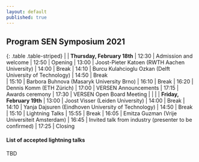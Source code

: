 ```yaml
---
layout: default
published: true
---
```


## Program SEN Symposium 2021

{: .table .table-striped}
|        | <b>Thursday, February 18th</b>
|  12:30 | Admission and welcome
|  12:50 | Opening
|  13:00 | Joost-Pieter Katoen (RWTH Aachen University) <!-- - *Process Mining: How to pick your automation battles?* <br> session chair: Jorge Perez --> 
|  14:00 | Break
|  14:10 | Burcu Kulahcioglu Ozkan (Delft University of Technology) 
|  14:50 | Break   
|  15:10 | Barbora Buhnova (Masaryk University Brno)
|  16:10 | Break
|  16:20 | Dennis Komm (ETH Zürich)
|  17:00 | VERSEN Announcements
|  17:15 | Awards ceremony
|  17:30 | VERSEN Open Board Meeting
|        |
|        | <b>Friday, February 19th</b>
|  13:00 | Joost Visser (Leiden University) 
|  14:00 | Break
|  14:10 | Yanja Dajsuren (Eindhoven University of Technology)
|  14:50 | Break   
|  15:10 | Lightning Talks
|  15:55 | Break
|  16:05 | Emitza Guzman (Vrije Universiteit Amsterdam)
|  16:45 | Invited talk from industry (presenter to be confirmed)
|  17:25 | Closing


#### List of accepted lightning talks 

TBD

<!--

* Petra Heck and Luís Cruz. Software Engineering for Machine Learning Applications
* Roberto Verdecchia. Architectural Technical Debt: Taming the Beast
* Enrique Larios Vargas and Luís Cruz. Software Engineering and Mental Health
* Eleni Constantinou. Software ecosystem evolution: Past research and the road ahead
* Emitzá Guzmán. Analyzing User Feedback for Software Evolution
* Héctor Cadavid. A Software Engineering perspective on Systems of Systems architecting
* Ilias Gerostathopoulos. Architecture-Based Self-Adaptation: Open Challenges and Promising Directions
* Yaping Luo, Tanja Vos, Pekka Aho and Kevin van der Vlist. ITEA3 IVVES project: Industrial-grade verification and validation of evolving systems (In Finance)
* Bert de Brock. Where should I publish?
-->